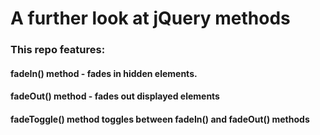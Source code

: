 # A further look at jQuery methods
### This repo features:
####    fadeIn() method - fades in hidden elements.
####    fadeOut() method - fades out displayed elements
####    fadeToggle() method toggles between fadeIn() and fadeOut() methods